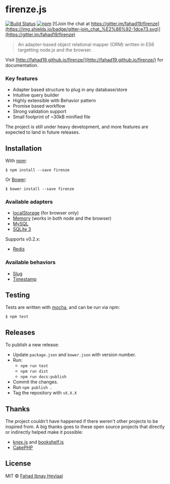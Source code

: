 # firenze.js

[![Build Status](https://img.shields.io/travis/fahad19/firenze/master.svg)](http://travis-ci.org/fahad19/firenze) [![npm](https://img.shields.io/npm/v/firenze.svg)](https://www.npmjs.com/package/firenze) [![Join the chat at https://gitter.im/fahad19/firenze](https://img.shields.io/badge/gitter-join_chat_%E2%86%92-1dce73.svg)](https://gitter.im/fahad19/firenze)

> An adapter-based object relational mapper (ORM) written in ES6 targetting node.js and the browser.

Visit [http://fahad19.github.io/firenze/](http://fahad19.github.io/firenze/) for documentation.

### Key features

* Adapter based structure to plug in any database/store
* Intuitive query builder
* Highly extensible with Behavior pattern
* Promise based workflow
* Strong validation support
* Small footprint of ~30kB minified file

The project is still under heavy development, and more features are expected to land in future releases.

## Installation

With [npm](https://npmjs.com):

```
$ npm install --save firenze
```

Or [Bower](http://bower.io):

```
$ bower install --save firenze
```

### Available adapters

* [localStorage](https://github.com/fahad19/firenze-adapter-localstorage) (for browser only)
* [Memory](https://github.com/fahad19/firenze-adapter-memory) (works in both node and the browser)
* [MySQL](https://github.com/fahad19/firenze-adapter-mysql)
* [SQLite 3](https://github.com/fahad19/firenze-adapter-sqlite3)

Supports v0.2.x:

* [Redis](https://github.com/fahad19/firenze-adapter-redis)

### Available behaviors

* [Slug](https://github.com/fahad19/firenze-behavior-slug)
* [Timestamp](https://github.com/fahad19/firenze-behavior-timestamp)

## Testing

Tests are written with [mocha](http://visionmedia.github.com/mocha/), and can be run via npm:

```
$ npm test
```

## Releases

To publish a new release:

* Update `package.json` and `bower.json` with version number.
* Run:
  * `npm run test`
  * `npm run dist`
  * `npm run docs:publish`
* Commit the changes.
* Run `npm publish .`
* Tag the repository with `vX.X.X`

## Thanks

The project couldn't have happened if there weren't other projects to be inspired from. A big thanks goes to these open source projects that directly or indirectly helped make it possible:

* [knex.js](https://github.com/tgriesser/knex) and [bookshelf.js](https://github.com/tgriesser/bookshelf)
* [CakePHP](http://cakephp.org/)

## License

MIT © [Fahad Ibnay Heylaal](http://fahad19.com)
